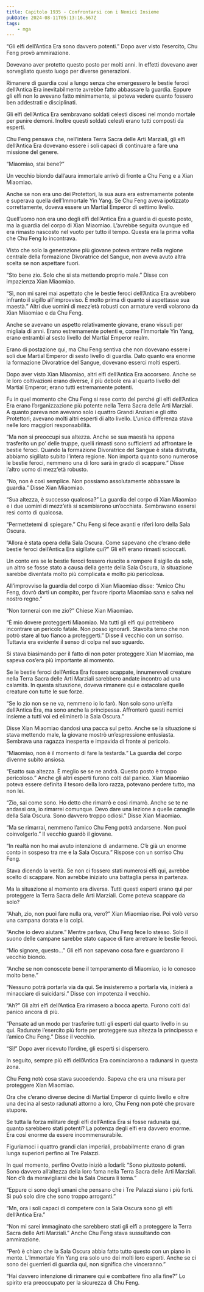 ```yaml
---
title: Capitolo 1935 - Confrontarsi con i Nemici Insieme
pubDate: 2024-08-11T05:13:16.567Z
tags:
    - mga
---
```



“Gli elfi dell’Antica Era sono davvero potenti.” Dopo aver visto l’esercito, Chu Feng provò ammirazione.


Dovevano aver protetto questo posto per molti anni. In effetti dovevano aver sorvegliato questo luogo per diverse generazioni.


Rimanere di guardia così a lungo senza che emergessero le bestie feroci dell’Antica Era inevitabilmente avrebbe fatto abbassare la guardia. Eppure gli elfi non lo avevano fatto minimamente, si poteva vedere quanto fossero ben addestrati e disciplinati.


Gli elfi dell’Antica Era sembravano soldati celesti discesi nel mondo mortale per punire demoni. Inoltre questi soldati celesti erano tutti composti da esperti.


Chu Feng pensava che, nell’intera Terra Sacra delle Arti Marziali, gli elfi dell’Antica Era dovevano essere i soli capaci di continuare a fare una missione del genere.


“Miaomiao, stai bene?”


Un vecchio biondo dall’aura immortale arrivò di fronte a Chu Feng e a Xian Miaomiao.


Anche se non era uno dei Protettori, la sua aura era estremamente potente e superava quella dell’Immortale Yin Yang. Se Chu Feng aveva ipotizzato correttamente, doveva essere un Martial Emperor di settimo livello.


Quell’uomo non era uno degli elfi dell’Antica Era a guardia di questo posto, ma la guardia del corpo di Xian Miaomiao. L’avrebbe seguita ovunque ed era rimasto nascosto nel vuoto per tutto il tempo. Questa era la prima volta che Chu Feng lo incontrava.


Visto che solo la generazione più giovane poteva entrare nella regione centrale della formazione Divoratrice del Sangue, non aveva avuto altra scelta se non aspettare fuori.


“Sto bene zio. Solo che si sta mettendo proprio male.” Disse con impazienza Xian Miaomiao.


“Sì, non mi sarei mai aspettato che le bestie feroci dell’Antica Era avrebbero infranto il sigillo all’improvviso. È molto prima di quanto si aspettasse sua maestà.” Altri due uomini di mezz’età robusti con armature verdi volarono da Xian Miaomiao e da Chu Feng.


Anche se avevano un aspetto relativamente giovane, erano vissuti per migliaia di anni. Erano estremamente potenti e, come l’Immortale Yin Yang, erano entrambi al sesto livello del Martial Emperor realm.


Erano di postazione qui, ma Chu Feng sentiva che non dovevano essere i soli due Martial Emperor di sesto livello di guardia. Dato quanto era enorme la formazione Divoratrice del Sangue, dovevano esserci molti esperti.


Dopo aver visto Xian Miaomiao, altri elfi dell’Antica Era accorsero. Anche se le loro coltivazioni erano diverse, il più debole era al quarto livello del Martial Emperor; erano tutti estremamente potenti.


Fu in quel momento che Chu Feng si rese conto del perché gli elfi dell’Antica Era erano l’organizzazione più potente nella Terra Sacra delle Arti Marziali. A quanto pareva non avevano solo i quattro Grandi Anziani e gli otto Protettori; avevano molti altri esperti di alto livello. L’unica differenza stava nelle loro maggiori responsabilità.

“Ma non si preoccupi sua altezza. Anche se sua maestà ha appena trasferito un po’ delle truppe, quelli rimasti sono sufficienti ad affrontare le bestie feroci. Quando la formazione Divoratrice del Sangue è stata distrutta, abbiamo sigillato subito l’intera regione. Non importa quanto sono numerose le bestie feroci, nemmeno una di loro sarà in grado di scappare.” Disse l’altro uomo di mezz’età robusto.

“No, non è così semplice. Non possiamo assolutamente abbassare la guardia.” Disse Xian Miaomiao.


“Sua altezza, è successo qualcosa?” La guardia del corpo di Xian Miaomiao e i due uomini di mezz’età si scambiarono un’occhiata. Sembravano essersi resi conto di qualcosa.

“Permettetemi di spiegare.” Chu Feng si fece avanti e riferì loro della Sala Oscura.

“Allora è stata opera della Sala Oscura. Come sapevano che c’erano delle bestie feroci dell’Antica Era sigillate qui?” Gli elfi erano rimasti scioccati.


Un conto era se le bestie feroci fossero riuscite a rompere il sigillo da sole, un altro se fosse stato a causa della gente della Sala Oscura, la situazione sarebbe diventata molto più complicata e molto più pericolosa.


All’improvviso la guardia del corpo di Xian Miaomiao disse: “Amico Chu Feng, dovrò darti un compito, per favore riporta Miaomiao sana e salva nel nostro regno.”


“Non tornerai con me zio?” Chiese Xian Miaomiao.


“È mio dovere proteggerti Miaomiao. Ma tutti gli elfi qui potrebbero incontrare un pericolo fatale. Non posso ignorarli. Stavolta temo che non potrò stare al tuo fianco a proteggerti.” Disse il vecchio con un sorriso. Tuttavia era evidente il senso di colpa nel suo sguardo.


Si stava biasimando per il fatto di non poter proteggere Xian Miaomiao, ma sapeva cos’era più importante al momento.


Se le bestie feroci dell’Antica Era fossero scappate, innumerevoli creature nella Terra Sacra delle Arti Marziali sarebbero andate incontro ad una calamità. In questa situazione, doveva rimanere qui e ostacolare quelle creature con tutte le sue forze.

“Se lo zio non se ne va, nemmeno io lo farò. Non solo sono un’elfa dell’Antica Era, ma sono anche la principessa. Affronterò questi nemici insieme a tutti voi ed eliminerò la Sala Oscura.”


Disse Xian Miaomiao dandosi una pacca sul petto. Anche se la situazione si stava mettendo male, la giovane mostrò un’espressione entusiasta. Sembrava una ragazza inesperta e impavida di fronte al pericolo.


“Miaomiao, non è il momento di fare la testarda.” La guardia del corpo divenne subito ansiosa.

“Esatto sua altezza. È meglio se se ne andrà. Questo posto è troppo pericoloso.” Anche gli altri esperti furono colti dal panico. Xian Miaomiao poteva essere definita il tesoro della loro razza, potevano perdere tutto, ma non lei.


“Zio, sai come sono. Ho detto che rimarrò e così rimarrò. Anche se te ne andassi ora, io rimarrei comunque. Devo dare una lezione a quelle canaglie della Sala Oscura. Sono davvero troppo odiosi.” Disse Xian Miaomiao.


“Ma se rimarrai, nemmeno l’amico Chu Feng potrà andarsene. Non puoi coinvolgerlo.” Il vecchio guardò il giovane.


“In realtà non ho mai avuto intenzione di andarmene. C’è già un enorme conto in sospeso tra me e la Sala Oscura.” Rispose con un sorriso Chu Feng.


Stava dicendo la verità. Se non ci fossero stati numerosi elfi qui, avrebbe scelto di scappare. Non avrebbe iniziato una battaglia persa in partenza.


Ma la situazione al momento era diversa. Tutti questi esperti erano qui per proteggere la Terra Sacra delle Arti Marziali. Come poteva scappare da solo?

“Ahah, zio, non puoi fare nulla ora, vero?” Xian Miaomiao rise. Poi volò verso una campana dorata e la colpì.

“Anche io devo aiutare.” Mentre parlava, Chu Feng fece lo stesso. Solo il suono delle campane sarebbe stato capace di fare arretrare le bestie feroci.


“Mio signore, questo…” Gli elfi non sapevano cosa fare e guardarono il vecchio biondo.

“Anche se non conoscete bene il temperamento di Miaomiao, io lo conosco molto bene.”

“Nessuno potrà portarla via da qui. Se insisteremo a portarla via, inizierà a minacciare di suicidarsi.” Disse con impotenza il vecchio.


“Ah?” Gli altri elfi dell’Antica Era rimasero a bocca aperta. Furono colti dal panico ancora di più.

“Pensate ad un modo per trasferire tutti gli esperti dal quarto livello in su qui. Radunate l’esercito più forte per proteggere sua altezza la principessa e l’amico Chu Feng.” Disse il vecchio.

“Sì!” Dopo aver ricevuto l’ordine, gli esperti si dispersero.


In seguito, sempre più elfi dell’Antica Era cominciarono a radunarsi in questa zona.


Chu Feng notò cosa stava succedendo. Sapeva che era una misura per proteggere Xian Miaomiao.


Ora che c’erano diverse decine di Martial Emperor di quinto livello e oltre una decina al sesto radunati attorno a loro, Chu Feng non poté che provare stupore.


Se tutta la forza militare degli elfi dell’Antica Era si fosse radunata qui, quanto sarebbero stati potenti? La potenza degli elfi era davvero enorme. Era così enorme da essere incommensurabile.


Figuriamoci i quattro grandi clan imperiali, probabilmente erano di gran lunga superiori perfino ai Tre Palazzi.


In quel momento, perfino Ovetto iniziò a lodarli: “Sono piuttosto potenti. Sono davvero all’altezza della loro fama nella Terra Sacra delle Arti Marziali. Non c’è da meravigliarsi che la Sala Oscura li tema.”


“Eppure ci sono degli umani che pensano che i Tre Palazzi siano i più forti. Si può solo dire che sono troppo arroganti.”


“Mn, ora i soli capaci di competere con la Sala Oscura sono gli elfi dell’Antica Era.”


“Non mi sarei immaginato che sarebbero stati gli elfi a proteggere la Terra Sacra delle Arti Marziali.” Anche Chu Feng stava sussultando con ammirazione.


“Però è chiaro che la Sala Oscura abbia fatto tutto questo con un piano in mente. L’Immortale Yin Yang era solo uno dei molti loro esperti. Anche se ci sono dei guerrieri di guardia qui, non significa che vinceranno.”

“Hai davvero intenzione di rimanere qui e combattere fino alla fine?” Lo spirito era preoccupato per la sicurezza di Chu Feng.





